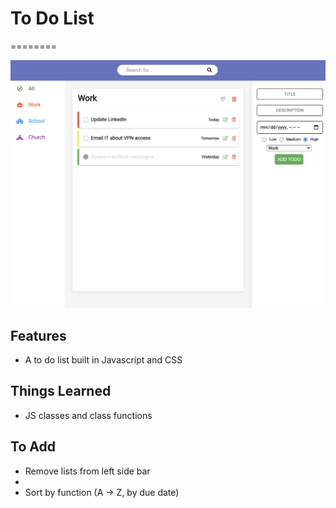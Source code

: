# To Do List
========

![Alt text](/example2.png?raw=true "example screenshot")


Features
--------

- A to do list built in Javascript and CSS


Things Learned
-------

- JS classes and class functions


To Add
-------
- Remove lists from left side bar
-
- Sort by function (A -> Z, by due date)
